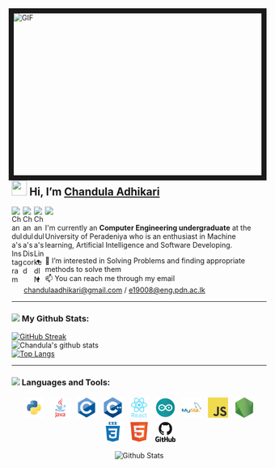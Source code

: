  <img align="right" alt="GIF" src="https://github.com/abhisheknaiidu/abhisheknaiidu/blob/master/code.gif?raw=true" width="490" height="320" border="10"/>

## <img src="https://raw.githubusercontent.com/MartinHeinz/MartinHeinz/master/wave.gif" width="30px" height="30px" /> Hi, I’m [Chandula Adhikari](https://www.linkedin.com/in/janith-chandula-adhikari-5543a5223)
<a href="https://www.instagram.com/janith_chandula_adhikari/">
  <img align="left" alt="Chandula's Instagram" width="22px" src="https://raw.githubusercontent.com/hussainweb/hussainweb/main/icons/instagram.png" />
</a>
<a href="http://discordapp.com/users/1029326061760163840">
  <img align="left" alt="Chandula's Discord" width="22px" src="https://raw.githubusercontent.com/peterthehan/peterthehan/master/assets/discord.svg" />
</a>
<a href="https://www.linkedin.com/in/janith-chandula-adhikari-5543a5223">
  <img align="left" alt="Chandula's LinkedIN" width="22px" src="https://raw.githubusercontent.com/peterthehan/peterthehan/master/assets/linkedin.svg" />
</a>

<img src="https://visitor-badge.glitch.me/badge?page_id=chandula00.chandula00"/>

I'm currently an <b>Computer Engineering undergraduate</b> at the University of Peradeniya who is an enthusiast in Machine learning, Artificial Intelligence and Software Developing.
- 👀 I’m interested in Solving Problems and finding appropriate methods to solve them
- 📫 You can reach me through my email chandulaadhikari@gmail.com / e19008@eng.pdn.ac.lk


<!---
chandula00/chandula00 is a ✨ special ✨ repository because its `README.md` (this file) appears on your GitHub profile.
You can click the Preview link to take a look at your changes.
--->
---
### <img src='https://media1.giphy.com/media/du3J3cXyzhj75IOgvA/giphy.gif?cid=ecf05e47x2g034i9pzwtzzsd3xgg2w9nr94t4tflbbgo3008&rid=giphy.gif' width='25' /> My Github Stats:
[![GitHub Streak](http://github-readme-streak-stats.herokuapp.com?user=chandula00&count_private=true&theme=dark&background=000000)](https://git.io/streak-stats)<br>
![Chandula's github stats](https://github-readme-stats-9eqz-chandula00.vercel.app/api?username=chandula00&count_private=true&theme=dark&bg_color=000000&show_icons=true&ring_color=FFA500)<br>
[![Top Langs](https://github-readme-stats-9eqz-chandula00.vercel.app/api/top-langs/?username=chandula00&langs_count=10&count_private=true&theme=dark&bg_color=000000&layout=compact&show_icons=true)](https://github.com/anuraghazra/github-readme-stats)

---
### <img src="https://github.com/TheDudeThatCode/TheDudeThatCode/blob/master/Assets/Developer.gif" width="45" /> Languages and Tools:
<p align="center">
<img src="https://raw.githubusercontent.com/github/explore/80688e429a7d4ef2fca1e82350fe8e3517d3494d/topics/python/python.png" alt="Python" height="40" style="vertical-align:top; margin:4px">
<img src="https://github.com/devicons/devicon/blob/master/icons/java/java-original-wordmark.svg" title="Java" alt="Java" height="40" style="vertical-align:top; margin:4px"/>
<img src="https://github.com/devicons/devicon/blob/master/icons/c/c-original.svg" title="c" alt="c" height="40" style="vertical-align:top; margin:4px"/>
<img src="https://github.com/devicons/devicon/blob/master/icons/cplusplus/cplusplus-original.svg" title="c++" alt="c++" height="40" style="vertical-align:top; margin:4px"/>
<img src="https://github.com/devicons/devicon/blob/master/icons/react/react-original-wordmark.svg" title="React" alt="React" height="40" style="vertical-align:top; margin:4px"/>
<img src="https://raw.githubusercontent.com/github/explore/80688e429a7d4ef2fca1e82350fe8e3517d3494d/topics/arduino/arduino.png" alt="arduino" height="40" style="vertical-align:top; margin:4px">
<img src="https://github.com/devicons/devicon/blob/master/icons/mysql/mysql-original-wordmark.svg" alt="mysql" height="40" style="vertical-align:top; margin:4px">
<img src="https://raw.githubusercontent.com/github/explore/80688e429a7d4ef2fca1e82350fe8e3517d3494d/topics/javascript/javascript.png" alt="Javascript" height="40" style="vertical-align:top; margin:4px">
<img src="https://raw.githubusercontent.com/github/explore/80688e429a7d4ef2fca1e82350fe8e3517d3494d/topics/nodejs/nodejs.png" alt="nodejs" height="40" style="vertical-align:top; margin:4px">
<img src="https://github.com/devicons/devicon/blob/master/icons/css3/css3-plain-wordmark.svg"  title="CSS3" alt="CSS" height="40" style="vertical-align:top; margin:4px"/>
<img src="https://github.com/devicons/devicon/blob/master/icons/html5/html5-original.svg" title="HTML5" alt="HTML" height="40" style="vertical-align:top; margin:4px"/>
<img src="https://github.com/devicons/devicon/blob/master/icons/github/github-original-wordmark.svg" title="Github" alt="Github" height="40" style="vertical-align:top; margin:4px"/>

<p align="center">
        <img src="https://raw.githubusercontent.com/mayhemantt/mayhemantt/Update/svg/Bottom.svg" alt="Github Stats" />
</p>



<!--[![Top Langs](https://github-readme-stats.vercel.app/api/top-langs/?username=chandula00&layout=compact&theme=transparent&show_icons=true)](https://github.com/anuraghazra/github-readme-stats)-->
